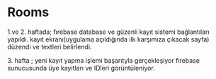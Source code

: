 # Rooms

<p>1.ve 2. haftada;
 fırebase database ve güzenli kayıt sistemi bağlantıları yapıldı.
kayıt ekranı(uygulama açıldığında ilk karşımıza çıkacak sayfa) düzendi ve textleri belirlendi.<p>
<p>3. hafta ;
 yeni kayıt yapma işlemi başarıtyla gerçekleşiyor firebase sunucusunda üye kayıtları ve IDleri görüntüleniyor.<p>

